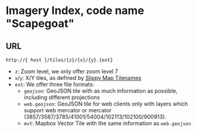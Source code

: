 # Imagery Index, code name "Scapegoat"

## URL

	http://{ host }/tiles/{z}/{x}/{y}.{ext}

* `z`: Zoom level, we only offer zoom level 7
* `x`/`y`: X/Y tiles, as defined by [Slippy Map Tilenames](https://wiki.openstreetmap.org/wiki/Slippy_map_tilenames)
* `ext`: We offer three file formats:
	* `geojson`: GeoJSON tile with as much information as possible, including different projections
	* `web.geojson`: GeoJSON tile for web clients only with layers which support web mercator or mercator (3857/3587/3785/41001/54004/102113/102100/900913).
	* `mvt`: Mapbox Vector Tile with the same information as `web.geojson`
